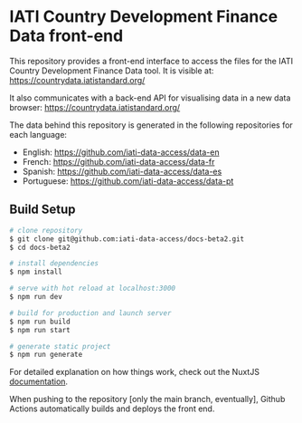 # IATI Country Development Finance Data front-end

This repository provides a front-end interface to access the files for the IATI Country Development Finance Data tool. It is visible at:
https://countrydata.iatistandard.org/

It also communicates with a back-end API for visualising data in a new data browser: https://countrydata.iatistandard.org/

The data behind this repository is generated in the following repositories for each language:

  * English: https://github.com/iati-data-access/data-en
  * French: https://github.com/iati-data-access/data-fr
  * Spanish: https://github.com/iati-data-access/data-es
  * Portuguese: https://github.com/iati-data-access/data-pt


## Build Setup

```bash
# clone repository
$ git clone git@github.com:iati-data-access/docs-beta2.git
$ cd docs-beta2

# install dependencies
$ npm install

# serve with hot reload at localhost:3000
$ npm run dev

# build for production and launch server
$ npm run build
$ npm run start

# generate static project
$ npm run generate
```

For detailed explanation on how things work, check out the NuxtJS [documentation](https://nuxtjs.org).

When pushing to the repository [only the main branch, eventually], Github Actions automatically builds and deploys the front end.
